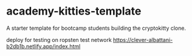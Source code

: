 # academy-kitties-template
A starter template for bootcamp students building the cryptokitty clone.

deploy for testing on ropsten test network
https://clever-albattani-b2db1b.netlify.app/index.html
